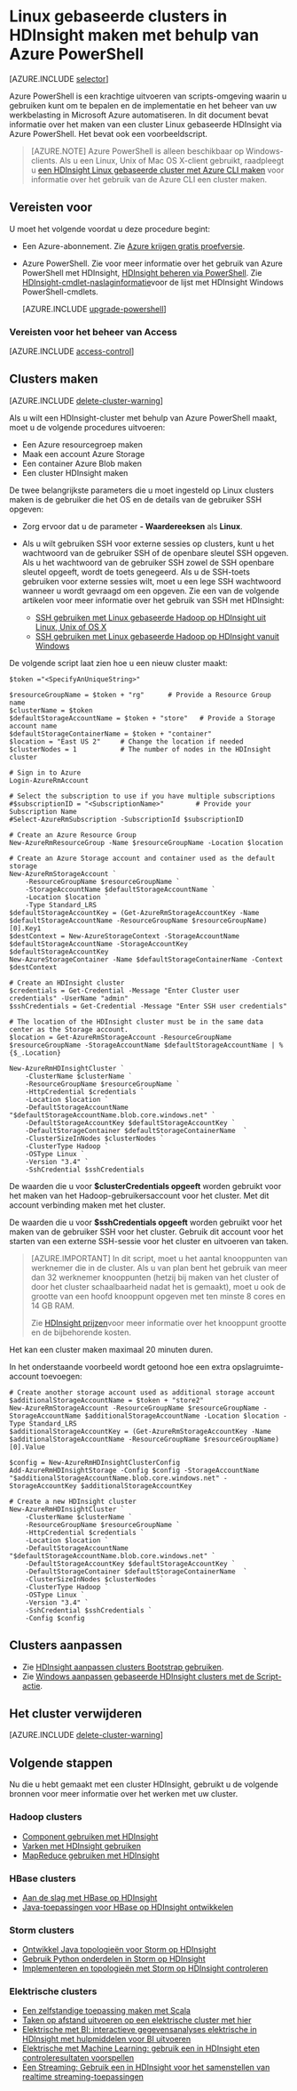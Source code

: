 <properties
    pageTitle="Hadoop, HBase, Storm of een clusters maken op Linux in via PowerShell Azure HDInsight | Microsoft Azure"
    description="Informatie over het maken van Hadoop, HBase, Storm of een clusters op Linux voor HDInsight via Azure PowerShell."
    services="hdinsight"
    documentationCenter=""
    authors="nitinme"
    manager="jhubbard"
    editor="cgronlun"
    tags="azure-portal"/>

<tags
    ms.service="hdinsight"
    ms.devlang="na"
    ms.topic="article"
    ms.tgt_pltfrm="na"
    ms.workload="big-data"
    ms.date="10/05/2016"
    ms.author="nitinme"/>

# <a name="create-linux-based-clusters-in-hdinsight-by-using-azure-powershell"></a>Linux gebaseerde clusters in HDInsight maken met behulp van Azure PowerShell

[AZURE.INCLUDE [selector](../../includes/hdinsight-selector-create-clusters.md)]

Azure PowerShell is een krachtige uitvoeren van scripts-omgeving waarin u gebruiken kunt om te bepalen en de implementatie en het beheer van uw werkbelasting in Microsoft Azure automatiseren. In dit document bevat informatie over het maken van een cluster Linux gebaseerde HDInsight via Azure PowerShell. Het bevat ook een voorbeeldscript.

> [AZURE.NOTE] Azure PowerShell is alleen beschikbaar op Windows-clients. Als u een Linux, Unix of Mac OS X-client gebruikt, raadpleegt u [een HDInsight Linux gebaseerde cluster met Azure CLI maken](hdinsight-hadoop-create-linux-clusters-azure-cli.md) voor informatie over het gebruik van de Azure CLI een cluster maken.

## <a name="prerequisites"></a>Vereisten voor
U moet het volgende voordat u deze procedure begint:

- Een Azure-abonnement. Zie [Azure krijgen gratis proefversie](https://azure.microsoft.com/documentation/videos/get-azure-free-trial-for-testing-hadoop-in-hdinsight/).

- Azure PowerShell.
    Zie voor meer informatie over het gebruik van Azure PowerShell met HDInsight, [HDInsight beheren via PowerShell](hdinsight-administer-use-powershell.md). Zie [HDInsight-cmdlet-naslaginformatie](https://msdn.microsoft.com/library/azure/dn858087.aspx)voor de lijst met HDInsight Windows PowerShell-cmdlets.

    [AZURE.INCLUDE [upgrade-powershell](../../includes/hdinsight-use-latest-powershell.md)]

### <a name="access-control-requirements"></a>Vereisten voor het beheer van Access

[AZURE.INCLUDE [access-control](../../includes/hdinsight-access-control-requirements.md)]

## <a name="create-clusters"></a>Clusters maken

[AZURE.INCLUDE [delete-cluster-warning](../../includes/hdinsight-delete-cluster-warning.md)]

Als u wilt een HDInsight-cluster met behulp van Azure PowerShell maakt, moet u de volgende procedures uitvoeren:

- Een Azure resourcegroep maken
- Maak een account Azure Storage
- Een container Azure Blob maken
- Een cluster HDInsight maken

De twee belangrijkste parameters die u moet ingesteld op Linux clusters maken is de gebruiker die het OS en de details van de gebruiker SSH opgeven:

- Zorg ervoor dat u de parameter **- Waardereeksen** als **Linux**.
- Als u wilt gebruiken SSH voor externe sessies op clusters, kunt u het wachtwoord van de gebruiker SSH of de openbare sleutel SSH opgeven. Als u het wachtwoord van de gebruiker SSH zowel de SSH openbare sleutel opgeeft, wordt de toets genegeerd. Als u de SSH-toets gebruiken voor externe sessies wilt, moet u een lege SSH wachtwoord wanneer u wordt gevraagd om een opgeven. Zie een van de volgende artikelen voor meer informatie over het gebruik van SSH met HDInsight:

    * [SSH gebruiken met Linux gebaseerde Hadoop op HDInsight uit Linux, Unix of OS X](hdinsight-hadoop-linux-use-ssh-unix.md)
    * [SSH gebruiken met Linux gebaseerde Hadoop op HDInsight vanuit Windows](hdinsight-hadoop-linux-use-ssh-windows.md)

De volgende script laat zien hoe u een nieuw cluster maakt:

    $token ="<SpecifyAnUniqueString>"

    $resourceGroupName = $token + "rg"      # Provide a Resource Group name
    $clusterName = $token
    $defaultStorageAccountName = $token + "store"   # Provide a Storage account name
    $defaultStorageContainerName = $token + "container"
    $location = "East US 2"     # Change the location if needed
    $clusterNodes = 1           # The number of nodes in the HDInsight cluster

    # Sign in to Azure
    Login-AzureRmAccount

    # Select the subscription to use if you have multiple subscriptions
    #$subscriptionID = "<SubscriptionName>"        # Provide your Subscription Name
    #Select-AzureRmSubscription -SubscriptionId $subscriptionID

    # Create an Azure Resource Group
    New-AzureRmResourceGroup -Name $resourceGroupName -Location $location

    # Create an Azure Storage account and container used as the default storage
    New-AzureRmStorageAccount `
        -ResourceGroupName $resourceGroupName `
        -StorageAccountName $defaultStorageAccountName `
        -Location $location `
        -Type Standard_LRS
    $defaultStorageAccountKey = (Get-AzureRmStorageAccountKey -Name $defaultStorageAccountName -ResourceGroupName $resourceGroupName)[0].Key1
    $destContext = New-AzureStorageContext -StorageAccountName $defaultStorageAccountName -StorageAccountKey $defaultStorageAccountKey
    New-AzureStorageContainer -Name $defaultStorageContainerName -Context $destContext

    # Create an HDInsight cluster
    $credentials = Get-Credential -Message "Enter Cluster user credentials" -UserName "admin"
    $sshCredentials = Get-Credential -Message "Enter SSH user credentials"

    # The location of the HDInsight cluster must be in the same data center as the Storage account.
    $location = Get-AzureRmStorageAccount -ResourceGroupName $resourceGroupName -StorageAccountName $defaultStorageAccountName | %{$_.Location}

    New-AzureRmHDInsightCluster `
        -ClusterName $clusterName `
        -ResourceGroupName $resourceGroupName `
        -HttpCredential $credentials `
        -Location $location `
        -DefaultStorageAccountName "$defaultStorageAccountName.blob.core.windows.net" `
        -DefaultStorageAccountKey $defaultStorageAccountKey `
        -DefaultStorageContainer $defaultStorageContainerName  `
        -ClusterSizeInNodes $clusterNodes `
        -ClusterType Hadoop `
        -OSType Linux `
        -Version "3.4" `
        -SshCredential $sshCredentials

De waarden die u voor **$clusterCredentials opgeeft** worden gebruikt voor het maken van het Hadoop-gebruikersaccount voor het cluster. Met dit account verbinding maken met het cluster.

De waarden die u voor **$sshCredentials opgeeft** worden gebruikt voor het maken van de gebruiker SSH voor het cluster. Gebruik dit account voor het starten van een externe SSH-sessie voor het cluster en uitvoeren van taken.

> [AZURE.IMPORTANT] In dit script, moet u het aantal knooppunten van werknemer die in de cluster. Als u van plan bent het gebruik van meer dan 32 werknemer knooppunten (hetzij bij maken van het cluster of door het cluster schaalbaarheid nadat het is gemaakt), moet u ook de grootte van een hoofd knooppunt opgeven met ten minste 8 cores en 14 GB RAM.
>
> Zie [HDInsight prijzen](https://azure.microsoft.com/pricing/details/hdinsight/)voor meer informatie over het knooppunt grootte en de bijbehorende kosten.

Het kan een cluster maken maximaal 20 minuten duren.

In het onderstaande voorbeeld wordt getoond hoe een extra opslagruimte-account toevoegen:

    # Create another storage account used as additional storage account
    $additionalStorageAccountName = $token + "store2"
    New-AzureRmStorageAccount -ResourceGroupName $resourceGroupName -StorageAccountName $additionalStorageAccountName -Location $location -Type Standard_LRS
    $additionalStorageAccountKey = (Get-AzureRmStorageAccountKey -Name $additionalStorageAccountName -ResourceGroupName $resourceGroupName)[0].Value

    $config = New-AzureRmHDInsightClusterConfig
    Add-AzureRmHDInsightStorage -Config $config -StorageAccountName "$additionalStorageAccountName.blob.core.windows.net" -StorageAccountKey $additionalStorageAccountKey

    # Create a new HDInsight cluster
    New-AzureRmHDInsightCluster `
        -ClusterName $clusterName `
        -ResourceGroupName $resourceGroupName `
        -HttpCredential $credentials `
        -Location $location `
        -DefaultStorageAccountName "$defaultStorageAccountName.blob.core.windows.net" `
        -DefaultStorageAccountKey $defaultStorageAccountKey `
        -DefaultStorageContainer $defaultStorageContainerName  `
        -ClusterSizeInNodes $clusterNodes `
        -ClusterType Hadoop `
        -OSType Linux `
        -Version "3.4" `
        -SshCredential $sshCredentials `
        -Config $config

## <a name="customize-clusters"></a>Clusters aanpassen

- Zie [HDInsight aanpassen clusters Bootstrap gebruiken](hdinsight-hadoop-customize-cluster-bootstrap.md#use-azure-powershell).
- Zie [Windows aanpassen gebaseerde HDInsight clusters met de Script-actie](hdinsight-hadoop-customize-cluster.md#call-scripts-using-azure-powershell).

## <a name="delete-the-cluster"></a>Het cluster verwijderen

[AZURE.INCLUDE [delete-cluster-warning](../../includes/hdinsight-delete-cluster-warning.md)]

## <a name="next-steps"></a>Volgende stappen

Nu die u hebt gemaakt met een cluster HDInsight, gebruikt u de volgende bronnen voor meer informatie over het werken met uw cluster.

### <a name="hadoop-clusters"></a>Hadoop clusters

* [Component gebruiken met HDInsight](hdinsight-use-hive.md)
* [Varken met HDInsight gebruiken](hdinsight-use-pig.md)
* [MapReduce gebruiken met HDInsight](hdinsight-use-mapreduce.md)

### <a name="hbase-clusters"></a>HBase clusters

* [Aan de slag met HBase op HDInsight](hdinsight-hbase-tutorial-get-started-linux.md)
* [Java-toepassingen voor HBase op HDInsight ontwikkelen](hdinsight-hbase-build-java-maven-linux.md)

### <a name="storm-clusters"></a>Storm clusters

* [Ontwikkel Java topologieën voor Storm op HDInsight](hdinsight-storm-develop-java-topology.md)
* [Gebruik Python onderdelen in Storm op HDInsight](hdinsight-storm-develop-python-topology.md)
* [Implementeren en topologieën met Storm op HDInsight controleren](hdinsight-storm-deploy-monitor-topology-linux.md)

### <a name="spark-clusters"></a>Elektrische clusters

* [Een zelfstandige toepassing maken met Scala](hdinsight-apache-spark-create-standalone-application.md)
* [Taken op afstand uitvoeren op een elektrische cluster met hier](hdinsight-apache-spark-livy-rest-interface.md)
* [Elektrische met BI: interactieve gegevensanalyses elektrische in HDInsight met hulpmiddelen voor BI uitvoeren](hdinsight-apache-spark-use-bi-tools.md)
* [Elektrische met Machine Learning: gebruik een in HDInsight eten controleresultaten voorspellen](hdinsight-apache-spark-machine-learning-mllib-ipython.md)
* [Een Streaming: Gebruik een in HDInsight voor het samenstellen van realtime streaming-toepassingen](hdinsight-apache-spark-eventhub-streaming.md)
